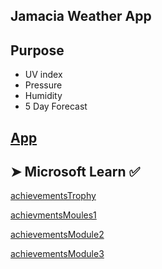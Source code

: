 ## Jamacia Weather App



## Purpose

 - UV index
 - Pressure
 - Humidity
 - 5 Day Forecast
 
## [App]()




## ➤ Microsoft Learn ✅

[achievementsTrophy](https://user-images.githubusercontent.com/125808990/226473105-96a90167-8ca6-4897-8746-ab92653da446.png)

[achievmentsMoules1](https://user-images.githubusercontent.com/125808990/226473129-f310796d-08b0-408e-8670-996c6dba5615.png)

[achievementsModule2](https://user-images.githubusercontent.com/125808990/226473142-e8869831-ae96-4667-af2e-5828c477256b.png)

[achievementsModule3](https://user-images.githubusercontent.com/125808990/226473163-eee6dc4c-8abb-4a83-b166-3127f2d67f41.png)

